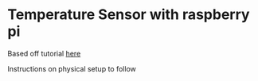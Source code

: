 # Temperature Sensor with raspberry pi

Based off tutorial [here](http://www.modmypi.com/blog/ds18b20-one-wire-digital-temperature-sensor-and-the-raspberry-pi)
 
Instructions on physical setup to follow

